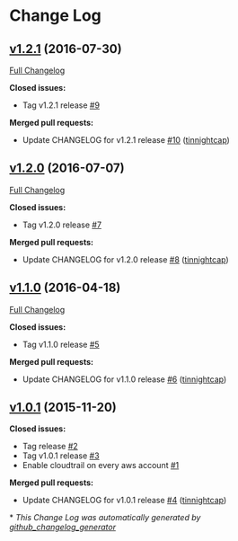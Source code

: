 # Change Log

## [v1.2.1](https://github.com/nubisproject/nubis-cloudtrail/tree/v1.2.1) (2016-07-30)
[Full Changelog](https://github.com/nubisproject/nubis-cloudtrail/compare/v1.2.0...v1.2.1)

**Closed issues:**

- Tag v1.2.1 release [\#9](https://github.com/nubisproject/nubis-cloudtrail/issues/9)

**Merged pull requests:**

- Update CHANGELOG for v1.2.1 release [\#10](https://github.com/nubisproject/nubis-cloudtrail/pull/10) ([tinnightcap](https://github.com/tinnightcap))

## [v1.2.0](https://github.com/nubisproject/nubis-cloudtrail/tree/v1.2.0) (2016-07-07)
[Full Changelog](https://github.com/nubisproject/nubis-cloudtrail/compare/v1.1.0...v1.2.0)

**Closed issues:**

- Tag v1.2.0 release [\#7](https://github.com/nubisproject/nubis-cloudtrail/issues/7)

**Merged pull requests:**

- Update CHANGELOG for v1.2.0 release [\#8](https://github.com/nubisproject/nubis-cloudtrail/pull/8) ([tinnightcap](https://github.com/tinnightcap))

## [v1.1.0](https://github.com/nubisproject/nubis-cloudtrail/tree/v1.1.0) (2016-04-18)
[Full Changelog](https://github.com/nubisproject/nubis-cloudtrail/compare/v1.0.1...v1.1.0)

**Closed issues:**

- Tag v1.1.0 release [\#5](https://github.com/nubisproject/nubis-cloudtrail/issues/5)

**Merged pull requests:**

- Update CHANGELOG for v1.1.0 release [\#6](https://github.com/nubisproject/nubis-cloudtrail/pull/6) ([tinnightcap](https://github.com/tinnightcap))

## [v1.0.1](https://github.com/nubisproject/nubis-cloudtrail/tree/v1.0.1) (2015-11-20)
**Closed issues:**

- Tag  release [\#2](https://github.com/nubisproject/nubis-cloudtrail/issues/2)
- Tag v1.0.1 release [\#3](https://github.com/nubisproject/nubis-cloudtrail/issues/3)
- Enable cloudtrail on every aws account [\#1](https://github.com/nubisproject/nubis-cloudtrail/issues/1)

**Merged pull requests:**

- Update CHANGELOG for v1.0.1 release [\#4](https://github.com/nubisproject/nubis-cloudtrail/pull/4) ([tinnightcap](https://github.com/tinnightcap))



\* *This Change Log was automatically generated by [github_changelog_generator](https://github.com/skywinder/Github-Changelog-Generator)*